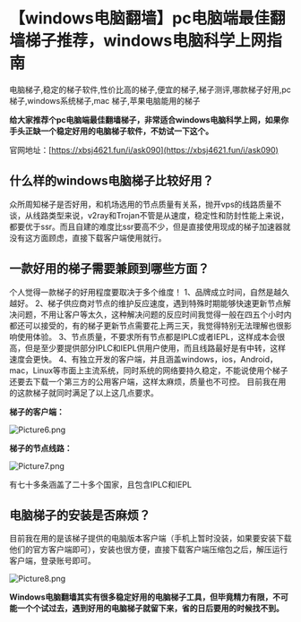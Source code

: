 # 【windows电脑翻墙】pc电脑端最佳翻墙梯子推荐，windows电脑科学上网指南
电脑梯子,稳定的梯子软件,性价比高的梯子,便宜的梯子,梯子测评,哪款梯子好用,pc 梯子,windows系统梯子,mac 梯子,苹果电脑能用的梯子

**给大家推荐个pc电脑端最佳翻墙梯子，非常适合windows电脑科学上网，如果你手头正缺一个稳定好用的电脑梯子软件，不妨试一下这个。**

官网地址：[https://xbsj4621.fun/i/ask090](https://xbsj4621.fun/i/ask090)

## 什么样的windows电脑梯子比较好用？

众所周知梯子是否好用，和机场选用的节点质量有关系，抛开vps的线路质量不谈，从线路类型来说，v2ray和Trojan不管是从速度，稳定性和防封性能上来说，都要优于ssr。而且自建的难度比ssr要高不少，但是直接使用现成的梯子加速器就没有这方面顾虑，直接下载客户端使用就行。

## 一款好用的梯子需要兼顾到哪些方面？

个人觉得一款梯子的好用程度要取决于多个维度！
1、品牌成立时间，自然是越久越好。
2、梯子供应商对节点的维护反应速度，遇到特殊时期能够快速更新节点解决问题，不用让客户等太久，这种解决问题的反应时间我觉得一般在四五个小时内都还可以接受的，有的梯子更新节点需要花上两三天，我觉得特别无法理解也很影响使用体验。
3、节点质量，不要求所有节点都是IPLC或者IEPL，这样成本会很高，但是至少要提供部分IPLC和IEPL供用户使用，而且线路最好是有中转，这样速度会更快。
4、有独立开发的客户端，并且涵盖windows，ios，Android，mac，Linux等市面上主流系统，同时系统的网络要持久稳定，不能说使用个梯子还要去下载一个第三方的公用客户端，这样太麻烦，质量也不可控。
目前我在用的这款梯子就同时满足了以上这几点要求。

**梯子的客户端：**

![Picture6.png](https://s2.loli.net/2023/06/28/NmcZ9J5Ia6MsTCS.png)

**梯子的节点线路：**

![Picture7.png](https://s2.loli.net/2023/06/28/2LSFqkAmy7rHtZ3.png)

有七十多条涵盖了二十多个国家，且包含IPLC和IEPL

## 电脑梯子的安装是否麻烦？

目前我在用的是该梯子提供的电脑版本客户端（手机上暂时没装，如果要安装下载他们的官方客户端即可），安装也很方便，直接下载客户端压缩包之后，解压运行客户端，登录账号即可。

![Picture8.png](https://s2.loli.net/2023/06/28/tNFQma1WOouBIny.png)

**Windows电脑翻墙其实有很多稳定好用的电脑梯子工具，但毕竟精力有限，不可能一个个试过去，遇到好用的电脑梯子就留下来，省的日后要用的时候找不到。**
